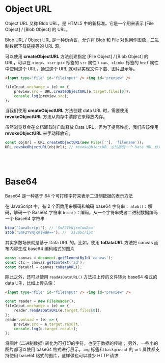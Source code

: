 # Object URL

Object URL 又称 Blob URL，是 HTML5 中的新标准。它是一个用来表示 [File Object] / [Blob Object] 的 URL。

Blob URL / Object URL 是一种伪协议，允许将 Blob 和 File 对象用作图像、二进制数据下载链接等的 URL 源。

可以使用 **createObjectURL** 方法创建指定 [File Object] / [Blob Object] 的 URL，可以在 `<img>`、`<script>` 标签的 `src` 属性 / `<a>`、`<link>` 标签的 `href` 属性中使用这个 URL，通过这个 URL 就可以实现文件下载、图片显示等。

```html
<input type="file" id="fileInput" /> <img id="preview" />
```

```js
fileInput.onchange = (e) => {
    preview.src = URL.createObjectURL(e.target.files[0]);
    console.log(preview.src);
};
```

当我们使用 **createObjectURL** 方法创建 data URL 时，需要使用 **revokeObjectURL** 方法从内存中清除它来释放内存。

虽然浏览器会在文档卸载时自动释放 Data URL，但为了提高性能，我们应该使用 **revokeObjectURL** 来手动释放它。

```js
const objUrl = URL.createObjectURL(new File([''], 'filename'));
URL.revokeObjectURL(objUrl); // revokeObjectURL 方法接受一个 Data URL 作为其参数, 没有返回值
```

<br><br>

# Base64

Base64 是一种基于 64 个可打印字符来表示二进制数据的表示方法

在 JavaScript 中，有 2 个函数用来解码和编码 base64 字符串：
`atob()`：解码，解码一个 Base64 字符串
`btoa()`：编码，从一个字符串或者二进制数据编码一个 Base64 字符串

```js
btoa('JavaScript'); // 'SmF2YVNjcmlwdA=='
atob('SmF2YVNjcmlwdA=='); // 'JavaScript'
```

其实多数场景就是基于 Data URL 的。比如，使用 **toDataURL** 方法把 canvas 画布内容生成 base64 编码格式的图片

```js
const canvas = document.getElementById('canvas');
const ctx = canvas.getContext('2d');
const dataUrl = canvas.toDataURL();
```

除此之外，还可以使用 `readAsDataURL()` 方法把上传的文件转为 base64 格式的 data URI，比如上传头像：

```html
<input type="file" id="fileInput" /> <img id="preview" />
```

```js
const reader = new FileReader();
fileInput.onchange = (e) => {
    reader.readAsDataURL(e.target.files[0]);
};
reader.onload = (e) => {
    preview.src = e.target.result;
    console.log(e.target.result);
};
```

将图片 (二进制数据) 转化为可打印的字符，也便于数据的传输；
另外，一些小的图片都可以使用 base64 格式进行展示，`img` 标签和 `background `的 `url` 属性都支持使用 base64 格式的图片，这样做也可以减少 HTTP 请求

<br>